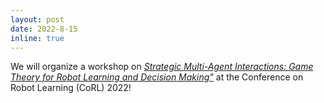 ```yaml
---
layout: post
date: 2022-8-15
inline: true
---
```


We will organize a workshop on _<a href="https://sites.google.com/view/corl-2022-games-workshop/home?authuser=0"> Strategic Multi-Agent Interactions: Game Theory for Robot Learning and Decision Making"</a>_ at the Conference on Robot Learning (CoRL) 2022!